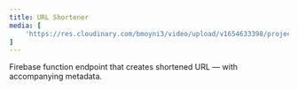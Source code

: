 ```yaml
---
title: URL Shortener
media: [
    'https://res.cloudinary.com/bmoyni3/video/upload/v1654633398/projects/videos/sms-url-shortener_ggi278.mp4'
]
---
```

Firebase function endpoint that creates shortened URL — with accompanying metadata.